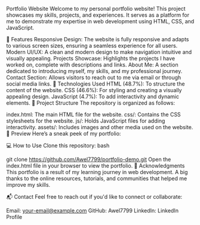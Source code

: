 Portfolio Website
Welcome to my personal portfolio website! This project showcases my skills, projects, and experiences. It serves as a platform for me to demonstrate my expertise in web development using HTML, CSS, and JavaScript.

🌟 Features
Responsive Design: The website is fully responsive and adapts to various screen sizes, ensuring a seamless experience for all users.
Modern UI/UX: A clean and modern design to make navigation intuitive and visually appealing.
Projects Showcase: Highlights the projects I have worked on, complete with descriptions and links.
About Me: A section dedicated to introducing myself, my skills, and my professional journey.
Contact Section: Allows visitors to reach out to me via email or through social media links.
🚀 Technologies Used
HTML (48.7%): To structure the content of the website.
CSS (46.6%): For styling and creating a visually appealing design.
JavaScript (4.7%): To add interactivity and dynamic elements.
📂 Project Structure
The repository is organized as follows:

index.html: The main HTML file for the website.
css/: Contains the CSS stylesheets for the website.
js/: Holds JavaScript files for adding interactivity.
assets/: Includes images and other media used on the website.
📸 Preview
Here’s a sneak peek of my portfolio:



💻 How to Use
Clone this repository:
bash


git clone https://github.com/Awel7799/portfolio-demo.git
Open the index.html file in your browser to view the portfolio.
🙌 Acknowledgments
This portfolio is a result of my learning journey in web development. A big thanks to the online resources, tutorials, and communities that helped me improve my skills.

📬 Contact
Feel free to reach out if you'd like to connect or collaborate:

Email: your-email@example.com
GitHub: Awel7799
LinkedIn: LinkedIn Profile
